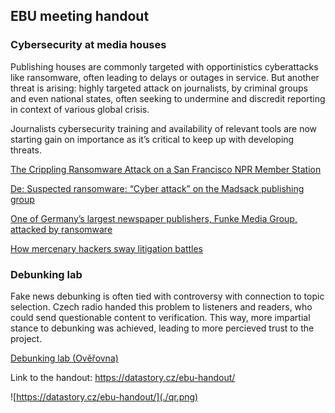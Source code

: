 ## EBU meeting handout

### Cybersecurity at media houses

Publishing houses are commonly targeted with opportinistics cyberattacks like ransomware, often leading to delays or outages in service. But another threat is arising: highly targeted attack on journalists, by criminal groups and even national states, often seeking to undermine and discredit reporting in context of various global crisis.

Journalists cybersecurity training and availability of relevant tools are now starting gain on importance as it’s critical to keep up with developing threats.

[The Crippling Ransomware Attack on a San Francisco NPR Member Station](https://www.kqed.org/futureofyou/436414/the-crippling-ransomware-attack-on-kqed-the-inside-story)

[De: Suspected ransomware: “Cyber attack” on the Madsack publishing group](https://www.databreaches.net/de-suspected-ransomware-cyber-attack-on-the-madsack-publishing-group/)

[One of Germany’s largest newspaper publishers, Funke Media Group, attacked by ransomware](https://blog.cyberplural.com/funke-media-group-attacked-by-ransomware/)

[How mercenary hackers sway litigation battles](https://www.reuters.com/investigates/special-report/usa-hackers-litigation/)


### Debunking lab

Fake news debunking is often tied with controversy with connection to topic selection. Czech radio handed this problem to listeners and readers, who could send questionable content to verification. This way, more impartial stance to debunking was achieved, leading to more percieved trust to the project.

[Debunking lab (Ověřovna)](https://www.irozhlas.cz/zpravy-tag/overovna)

Link to the handout: https://datastory.cz/ebu-handout/

![https://datastory.cz/ebu-handout/](./qr.png)
